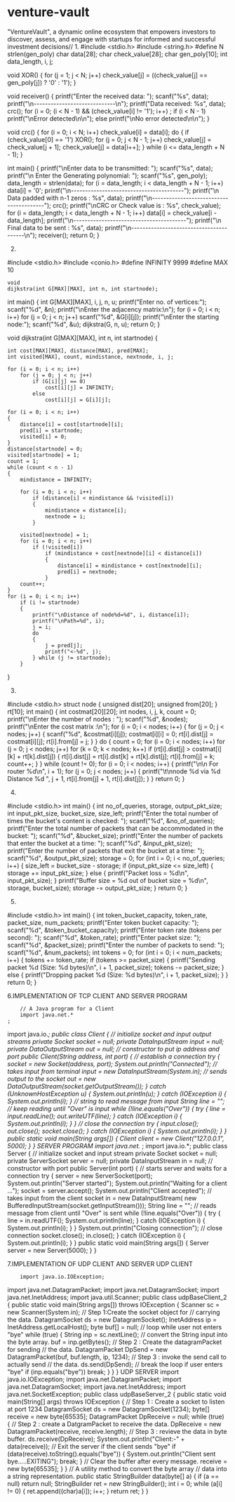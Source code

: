 # venture-vault

"VentureVault", a dynamic online ecosystem that empowers investors to discover, assess, and engage with startups for informed and successful investment decisions//
1.
#include <stdio.h>
#include <string.h>
#define N strlen(gen_poly)
    char data[28];
char check_value[28];
char gen_poly[10];
int data_length, i, j;

void XOR()
{
    for (j = 1; j < N; j++)
        check_value[j] = ((check_value[j] == gen_poly[j]) ? '0' : '1');
}

void receiver()
{
    printf("Enter the received data: ");
    scanf("%s", data);
    printf("\n-----------------------------\n");
    printf("Data received: %s", data);
    crc();
    for (i = 0; (i < N - 1) && (check_value[i] != '1'); i++)
        ;
    if (i < N - 1)
        printf("\nError detected\n\n");
    else
        printf("\nNo error detected\n\n");
}

void crc()
{
    for (i = 0; i < N; i++)
        check_value[i] = data[i];
    do
    {
        if (check_value[0] == '1')
            XOR();
        for (j = 0; j < N - 1; j++)
            check_value[j] = check_value[j + 1];
        check_value[j] = data[i++];
    } while (i <= data_length + N - 1);
}

int main()
{
    printf("\nEnter data to be transmitted: ");
    scanf("%s", data);
    printf("\n Enter the Generating polynomial: ");
    scanf("%s", gen_poly);
    data_length = strlen(data);
    for (i = data_length; i < data_length + N - 1; i++)
        data[i] = '0';
    printf("\n----------------------------------------");
    printf("\n Data padded with n-1 zeros : %s", data);
    printf("\n----------------------------------------");
    crc();
    printf("\nCRC or Check value is : %s", check_value);
    for (i = data_length; i < data_length + N - 1; i++)
        data[i] = check_value[i - data_length];
    printf("\n----------------------------------------");
    printf("\n Final data to be sent : %s", data);
    printf("\n----------------------------------------\n");
    receiver();
    return 0;
}

2.
#include <stdio.h>
#include <conio.h>
#define INFINITY 9999
#define MAX 10

    void
    dijkstra(int G[MAX][MAX], int n, int startnode);

int main()
{
    int G[MAX][MAX], i, j, n, u;
    printf("Enter no. of vertices:");
    scanf("%d", &n);
    printf("\nEnter the adjacency matrix:\n");
    for (i = 0; i < n; i++)
        for (j = 0; j < n; j++)
            scanf("%d", &G[i][j]);
    printf("\nEnter the starting node:");
    scanf("%d", &u);
    dijkstra(G, n, u);
    return 0;
}

void dijkstra(int G[MAX][MAX], int n, int startnode)
{

    int cost[MAX][MAX], distance[MAX], pred[MAX];
    int visited[MAX], count, mindistance, nextnode, i, j;

    for (i = 0; i < n; i++)
        for (j = 0; j < n; j++)
            if (G[i][j] == 0)
                cost[i][j] = INFINITY;
            else
                cost[i][j] = G[i][j];

    for (i = 0; i < n; i++)
    {
        distance[i] = cost[startnode][i];
        pred[i] = startnode;
        visited[i] = 0;
    }
    distance[startnode] = 0;
    visited[startnode] = 1;
    count = 1;
    while (count < n - 1)
    {
        mindistance = INFINITY;

        for (i = 0; i < n; i++)
            if (distance[i] < mindistance && !visited[i])
            {
                mindistance = distance[i];
                nextnode = i;
            }

        visited[nextnode] = 1;
        for (i = 0; i < n; i++)
            if (!visited[i])
                if (mindistance + cost[nextnode][i] < distance[i])
                {
                    distance[i] = mindistance + cost[nextnode][i];
                    pred[i] = nextnode;
                }
        count++;
    }
    for (i = 0; i < n; i++)
        if (i != startnode)
        {
            printf("\nDistance of node%d=%d", i, distance[i]);
            printf("\nPath=%d", i);
            j = i;
            do
            {
                j = pred[j];
                printf("<-%d", j);
            } while (j != startnode);
        }
}

3.
#include <stdio.h>
    struct node
{
    unsigned dist[20];
    unsigned from[20];
} rt[10];
int main()
{
    int costmat[20][20];
    int nodes, i, j, k, count = 0;
    printf("\nEnter the number of nodes : ");
    scanf("%d", &nodes);
    printf("\nEnter the cost matrix :\n");
    for (i = 0; i < nodes; i++)
    {
        for (j = 0; j < nodes; j++)
        {
            scanf("%d", &costmat[i][j]);
            costmat[i][i] = 0;
            rt[i].dist[j] = costmat[i][j];
            rt[i].from[j] = j;
        }
    }
    do
    {
        count = 0;
        for (i = 0; i < nodes; i++)
            for (j = 0; j < nodes; j++)
                for (k = 0; k < nodes; k++)
                    if (rt[i].dist[j] > costmat[i][k] + rt[k].dist[j])
                    {
                        rt[i].dist[j] = rt[i].dist[k] + rt[k].dist[j];
                        rt[i].from[j] = k;
                        count++;
                    }
    } while (count != 0);
    for (i = 0; i < nodes; i++)
    {
        printf("\n\n For router %d\n", i + 1);
        for (j = 0; j < nodes; j++)
        {
            printf("\t\nnode %d via %d Distance %d ", j + 1, rt[i].from[j] + 1, rt[i].dist[j]);
        }
    }
    return 0;
}

4.
#include <stdio.h>
    int
    main()
{
    int no_of_queries, storage, output_pkt_size;
    int input_pkt_size, bucket_size, size_left;
    printf("Enter the total number of times the bucket's content is checked: ");
    scanf("%d", &no_of_queries);
    printf("Enter the total number of packets that can be accommodated in the bucket: ");
    scanf("%d", &bucket_size);
    printf("Enter the number of packets that enter the bucket at a time: ");
    scanf("%d", &input_pkt_size);
    printf("Enter the number of packets that exit the bucket at a time: ");
    scanf("%d", &output_pkt_size);
    storage = 0;
    for (int i = 0; i < no_of_queries; i++)
    {
        size_left = bucket_size - storage;
        if (input_pkt_size <= size_left)
        {
            storage += input_pkt_size;
        }
        else
        {
            printf("Packet loss = %d\n", input_pkt_size);
        }
        printf("Buffer size = %d out of bucket size = %d\n", storage, bucket_size);
        storage -= output_pkt_size;
    }
    return 0;
}

5.
#include <stdio.h>
    int
    main()
{
    int token_bucket_capacity, token_rate, packet_size, num_packets;
    printf("Enter token bucket capacity: ");
    scanf("%d", &token_bucket_capacity);
    printf("Enter token rate (tokens per second): ");
    scanf("%d", &token_rate);
    printf("Enter packet size: ");
    scanf("%d", &packet_size);
    printf("Enter the number of packets to send: ");
    scanf("%d", &num_packets);
    int tokens = 0;
    for (int i = 0; i < num_packets; i++)
    {
        tokens += token_rate;
        if (tokens >= packet_size)
        {
            printf("Sending packet %d (Size: %d bytes)\n", i + 1, packet_size);
            tokens -= packet_size;
        }
        else
        {
            printf("Dropping packet %d (Size: %d bytes)\n", i + 1, packet_size);
        }
    }
    return 0;
}

6.IMPLEMENTATION OF TCP CLIENT AND SERVER PROGRAM

        // A Java program for a Client
        import java.net.*
    ;
import java.io.*;
public
class Client
{
    // initialize socket and input output streams
private
    Socket socket = null;
private
    DataInputStream input = null;
private
    DataOutputStream out = null;
    // constructor to put ip address and port
public
    Client(String address, int port)
    { // establish a connection
        try
        {
            socket = new Socket(address, port);
            System.out.println("Connected");
            // takes input from terminal
            input = new DataInputStream(System.in);
            // sends output to the socket
            out = new DataOutputStream(socket.getOutputStream());
        }
        catch (UnknownHostException u)
        {
            System.out.println(u);
        }
        catch (IOException i)
        {
            System.out.println(i);
        }
        // string to read message from input
        String line = "";
        // keep reading until "Over" is input
        while (!line.equals("Over"))
        {
            try
            {
                line = input.readLine();
                out.writeUTF(line);
            }
            catch (IOException i)
            {
                System.out.println(i);
            }
        }
        // close the connection
        try
        {
            input.close();
            out.close();
            socket.close();
        }
        catch (IOException i)
        {
            System.out.println(i);
        }
    }
public
    static void main(String args[])
    {
        Client client = new Client("127.0.0.1", 5000);
    }
} SERVER PROGRAM
        import java.net.*
    ;
import java.io.*;
public
class Server
{
    // initialize socket and input stream
private
    Socket socket = null;
private
    ServerSocket server = null;
private
    DataInputStream in = null;
    // constructor with port
public
    Server(int port)
    {
        // starts server and waits for a connection
        try
        {
            server = new ServerSocket(port);
            System.out.println("Server started");
            System.out.println("Waiting for a client ...");
            socket = server.accept();
            System.out.println("Client accepted");
            // takes input from the client socket
            in = new DataInputStream(
                new BufferedInputStream(socket.getInputStream()));
            String line = "";
            // reads message from client until "Over" is sent
            while (!line.equals("Over"))
            {
                try
                {
                    line = in.readUTF();
                    System.out.println(line);
                }
                catch (IOException i)
                {
                    System.out.println(i);
                }
            }
            System.out.println("Closing connection");
            // close connection
            socket.close();
            in.close();
        }
        catch (IOException i)
        {
            System.out.println(i);
        }
    }
public
    static void main(String args[])
    {
        Server server = new Server(5000);
    }
}

7.IMPLEMENTATION OF UDP CLIENT AND SERVER
    UDP CLIENT

        import java.io.IOException;
import java.net.DatagramPacket;
import java.net.DatagramSocket;
import java.net.InetAddress;
import java.util.Scanner;
public
class udpBaseClient_2
{
public
    static void main(String args[]) throws IOException
    {
        Scanner sc = new Scanner(System.in);
        // Step 1:Create the socket object for
        // carrying the data.
        DatagramSocket ds = new DatagramSocket();
        InetAddress ip = InetAddress.getLocalHost();
        byte buf[] = null;
        // loop while user not enters "bye"
        while (true)
        {
            String inp = sc.nextLine();
            // convert the String input into the byte array.
            buf = inp.getBytes();
            // Step 2 : Create the datagramPacket for sending
            // the data.
            DatagramPacket DpSend =
                new DatagramPacket(buf, buf.length, ip, 1234);
            // Step 3 : invoke the send call to actually send
            // the data.
            ds.send(DpSend);
            // break the loop if user enters "bye"
            if (inp.equals("bye"))
                break;
        }
    }
} UDP SERVER
    import java.io.IOException;
import java.net.DatagramPacket;
import java.net.DatagramSocket;
import java.net.InetAddress;
import java.net.SocketException;
public
class udpBaseServer_2
{
public
    static void main(String[] args) throws IOException
    {
        // Step 1 : Create a socket to listen at port 1234
        DatagramSocket ds = new DatagramSocket(1234);
        byte[] receive = new byte[65535];
        DatagramPacket DpReceive = null;
        while (true)
        {
            // Step 2 : create a DatgramPacket to receive the data.
            DpReceive = new DatagramPacket(receive, receive.length);
            // Step 3 : revieve the data in byte buffer.
            ds.receive(DpReceive);
            System.out.println("Client:-" + data(receive));
            // Exit the server if the client sends "bye"
            if (data(receive).toString().equals("bye"))
            {
                System.out.println("Client sent bye.....EXITING");
                break;
            }
            // Clear the buffer after every message.
            receive = new byte[65535];
        }
    }
    // A utility method to convert the byte array
    // data into a string representation.
public
    static StringBuilder data(byte[] a)
    {
        if (a == null)
            return null;
        StringBuilder ret = new StringBuilder();
        int i = 0;
        while (a[i] != 0)
        {
            ret.append((char)a[i]);
            i++;
        }
        return ret;
    }
}

